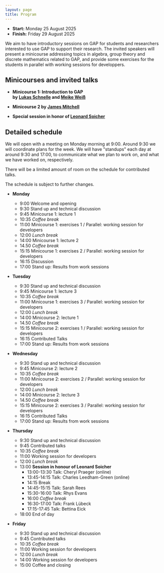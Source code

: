 ```yaml
---
layout: page
title: Program
---
```


<!-- 
<p style="color:red; font-style: italic;">CAUTION: THIS IS A PREVIEW AND THINGS ARE NOT FINAL YET</p>
-->

* __Start:__ Monday 25 August 2025 <!-- , 9:00 UTC -->
* __Finish:__ Friday 29 August 2025

We aim to have introductory sessions on GAP for students and researchers
interested to use GAP to support their research. The invited speakers will
present a minicourse addressing topics in algebra, group theory and discrete
mathematics related to GAP, and provide some exercises for the students in
parallel with working sessions for developpers. 

<!--
But we are looking for more talks, so please <a href="mailto:{{site.email}}">contact us via email</a> and let us know if you would like to give a talk about your research! We welcome talks about computational mathematics research, which utilised GAP.
-->

## Minicourses and invited talks

- **Minicourse 1: Introduction to GAP  
        by [Lukas Schnelle](https://lukasschnelle.de/) and [Meike Weiß](https://www.art.rwth-aachen.de/cms/MATHB/Der-Lehrstuhl/Team/Wissenschaftliche-Beschaeftigte/~bdqzeo/Meike-Weiss/lidx/1/)**

<!--
1. Introduction to GAP: Basics of Computation
Topics: Basic arithmetic, programming, linear algebra, and an introduction to group theory concepts.

2. Group Theory in GAP: Permutation and Finite Groups
Topics: Permutation groups, cyclic groups, dihedral groups, symmetric groups, and alternating groups.

3. Group Theory in GAP: Matrix Groups and Homomorphisms
Topics: Matrix groups, group homomorphisms, and automorphism groups, with computational applications.
-->

- **Minicourse 2 by [James Mitchell](https://jdbm.me)**

<!--
1. Topic

2. Topic

3. Topic
-->

- **Special session in honor of [Leonard Soicher](https://webspace.maths.qmul.ac.uk/l.h.soicher/)**

<!--
talks from ***
-->
  
## Detailed schedule

We will open with a meeting on Monday morning at 9:00. Around 9:30 we will coordinate plans for the week.
We will have "standups" each day at around 9:30 and 17:00, to
communicate what we plan to work on, and what we have worked on, respectively.

There will be a limited amount of room on the schedule for contributed talks.

The schedule is subject to further changes. 


- **Monday**

  - 9:00 Welcome and opening
  - 9:30 Stand up and technical discussion
  - 9:45 Minicourse 1: lecture 1
  - 10:35 *Coffee break*
  - 11:00 Minicourse 1: exercises 1 / Parallel: working session for developers
  - 12:00 *Lunch break*
  - 14:00 Minicourse 1: lecture 2
  - 14.50 *Coffee break*
  - 15:15 Minicourse 1: exercises 2 / Parallel: working session for developers
  - 16:15 Discussion
  - 17:00 Stand up: Results from work sessions

- **Tuesday**

  - 9:30 Stand up and technical discussion
  - 9:45 Minicourse 1: lecture 3
  - 10:35 *Coffee break*
  - 11:00 Minicourse 1: exercises 3 / Parallel: working session for developers
  - 12:00 *Lunch break*
  - 14:00 Minicourse 2: lecture 1
  - 14.50 *Coffee break*
  - 15:15 Minicourse 2: exercises 1 / Parallel: working session for developers
  - 16:15 Contributed Talks
  - 17:00 Stand up: Results from work sessions

- **Wednesday**

  - 9:30 Stand up and technical discussion
  - 9:45 Minicourse 2: lecture 2
  - 10:35 *Coffee break*
  - 11:00 Minicourse 2: exercises 2 / Parallel: working session for developers
  - 12:00 *Lunch break*
  - 14:00 Minicourse 2: lecture 3
  - 14.50 *Coffee break*
  - 15:15 Minicourse 2: exercises 3 / Parallel: working session for developers
  - 16:15 Contributed Talks
  - 17:00 Stand up: Results from work sessions

- **Thursday**

  - 9:30 Stand up and technical discussion
  - 9:45 Contributed talks
  - 10:35 *Coffee break*
  - 11:00 Working session for developers
  - 12:00 *Lunch break*
  - 13:00 **Session in honour of Leonard Soicher**
    - 13:00-13:30 Talk: Cheryl Praeger (online)
    - 13:45-14:15 Talk: Charles Leedham-Green (online)
    - 14:15 Break
    - 14:45-15:15 Talk: Sarah Rees
    - 15:30-16:00 Talk: Rhys Evans
    - 16:00 *Coffee break*
    - 16:30-17:00 Talk: Frank Lübeck
    - 17:15-17:45 Talk: Bettina Eick
  - 18:00 End of day

- **Friday**

  - 9:30 Stand up and technical discussion
  - 9:45 Contributed talks
  - 10:35 *Coffee break*
  - 11:00 Working session for developers
  - 12:00 *Lunch break*
  - 14:00 Working session for developers
  - 15:00 Coffee and closing

